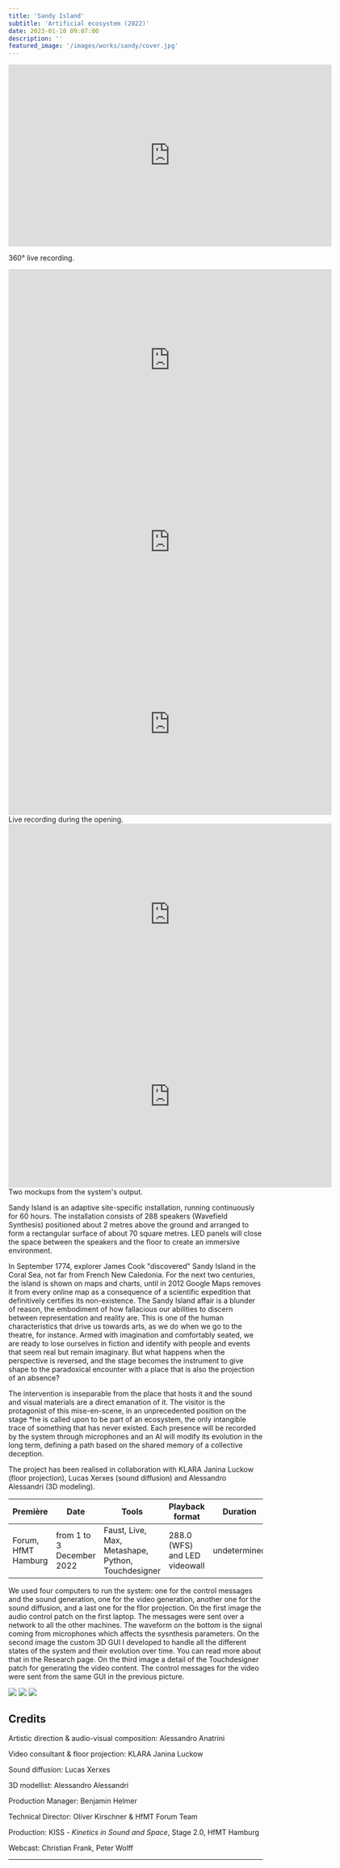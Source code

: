 ```yaml
---
title: 'Sandy Island'
subtitle: 'Artificial ecosystem (2022)'
date: 2023-01-10 09:07:00
description: ''
featured_image: '/images/works/sandy/cover.jpg'
---
```


<iframe src="https://mediathek.hfmt-hamburg.de/l2go/-/get/v/740" style="border:0px #ffffff none;" name="sandy_360_1" scrolling="yes" frameborder="0" marginheight="0px" marginwidth="0px" height="360px" width="640px" allowfullscreen></iframe>

360° live recording.


<iframe src="https://player.vimeo.com/video/787957055" width="640" height="360" frameborder="0" allowfullscreen></iframe>

<iframe src="https://player.vimeo.com/video/787961964" width="640" height="360" frameborder="0" allowfullscreen></iframe>

<iframe src="https://player.vimeo.com/video/787963487" width="640" height="360" frameborder="0" allowfullscreen></iframe>
Live recording during the opening.

<iframe src="https://player.vimeo.com/video/787965537" width="640" height="360" frameborder="0" allowfullscreen></iframe>

<iframe src="https://player.vimeo.com/video/787973035" width="640" height="360" frameborder="0" allowfullscreen></iframe>
Two mockups from the system's output.

Sandy Island is an adaptive site-specific installation, running continuously for 60 hours. The installation consists of 288 speakers (Wavefield Synthesis) positioned about 2 metres above the ground and arranged to form a rectangular surface of about 70 square metres. LED panels will close the space between the speakers and the floor to create an immersive environment.

In September 1774, explorer James Cook "discovered" Sandy Island in the Coral Sea, not far from French New Caledonia. For the next two centuries, the island is shown on maps and charts, until in 2012 Google Maps removes it from every online map as a consequence of a scientific expedition that definitively certifies its non-existence. 
The Sandy Island affair is a blunder of reason, the embodiment of how fallacious our abilities to discern between representation and reality are.
This is one of the human characteristics that drive us towards arts, as we do when we go to the theatre, for instance. Armed with imagination and comfortably seated, we are ready to lose ourselves in fiction and identify with people and events that seem real but remain imaginary. But what happens when the perspective is reversed, and the stage becomes the instrument to give shape to the paradoxical encounter with a place that is also the projection of an absence?

The intervention is inseparable from the place that hosts it and the sound and visual materials are a direct emanation of it. The visitor is the protagonist of this mise-en-scene, in an unprecedented position on the stage *he is called upon to be part of an ecosystem, the only intangible trace of something that has never existed. Each presence will be recorded by the system through microphones and an AI will modify its evolution in the long term, defining a path based on the shared memory of a collective deception.

The project has been realised in collaboration with KLARA Janina Luckow (floor projection), Lucas Xerxes (sound diffusion) and Alessandro Alessandri (3D modeling).



| Première              | Date                        | Tools                                                | Playback format                 | Duration       |
|-----------------------|-----------------------------|------------------------------------------------------|---------------------------------|----------------|
| Forum, HfMT Hamburg   | from 1 to 3 December 2022   | Faust, Live, Max, Metashape, Python, Touchdesigner   | 288.0 (WFS) and LED videowall   | undetermined   |


We used four computers to run the system: one for the control messages and the sound generation, one for the video generation, another one for the sound diffusion, and a last one for the fllor projection.
On the first image the audio control patch on the first laptop. The messages were sent over a network to all the other machines. The waveform on the bottom is the signal coming from microphones which affects the sysnthesis parameters.
On the second image the custom 3D GUI I developed to handle all the different states of the system and their evolution over time. You can read more about that in the Research page. On the third image a detail of the Touchdesigner patch for generating the video content. The control messages for the video were sent from the same GUI in the previous picture.
  

<div class="gallery" data-columns="3">
	<img src="{{site.baseurl}}/images/works/sandy/snippet-1.jpg">
	<img src="{{site.baseurl}}/images/works/sandy/snippet-2.jpg">
	<img src="{{site.baseurl}}/images/works/sandy/snippet-3.jpg">
</div>



## Credits ##

Artistic direction & audio-visual composition: Alessandro Anatrini

Video consultant & floor projection: KLARA Janina Luckow

Sound diffusion: Lucas Xerxes

3D modellist: Alessandro Alessandri

Production Manager: Benjamin Helmer

Technical Director: Oliver Kirschner & HfMT Forum Team

Production: KISS - _Kinetics in Sound and Space_, Stage 2.0, HfMT Hamburg

Webcast: Christian Frank, Peter Wolff

---